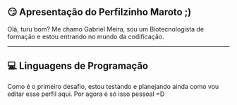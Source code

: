 ## 😏 Apresentação do Perfilzinho Maroto ;)

Olá, turu bom? Me chamo Gabriel Meira, sou um Biotecnologista de formação e estou entrando no mundo da codificação. 

---
## 💻  Linguagens de Programação

Como é o primeiro desafio, estou testando e planejando ainda como vou editar esse perfil aqui. 
Por agora é só isso pessoal =D
